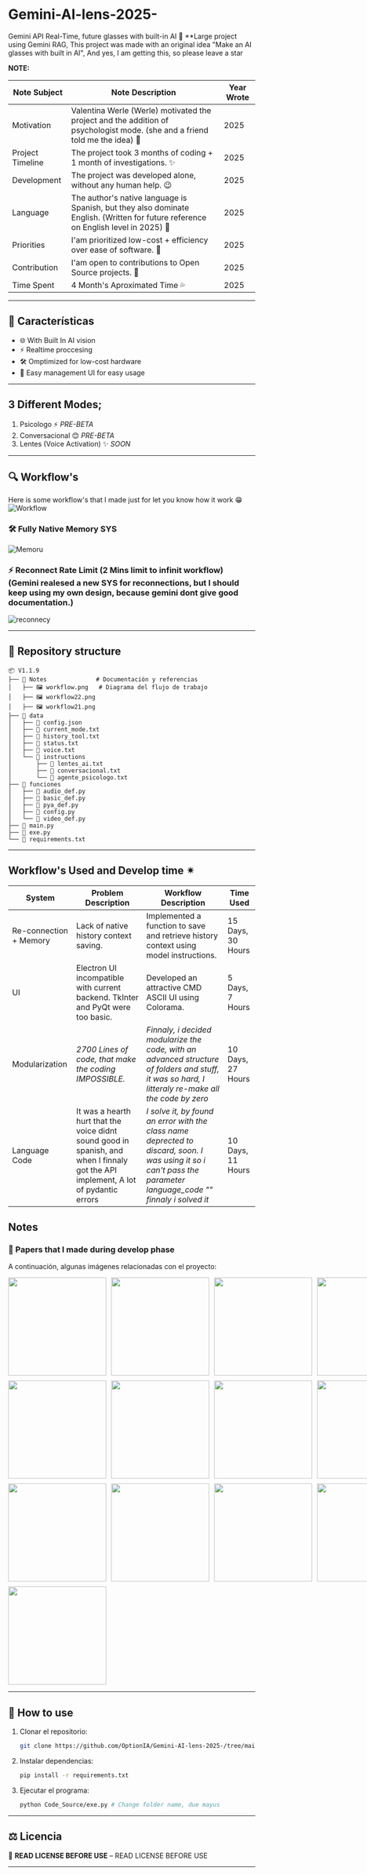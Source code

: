 # Gemini-AI-lens-2025-
Gemini API Real-Time, future glasses with built-in AI 
🚀 **Large project using Gemini RAG, This project was made with an original idea "Make an AI glasses with built in AI", And yes, I am getting this, so please leave a star

**NOTE:**

| Note Subject | Note Description | Year Wrote |
|---|---|---|
| Motivation | Valentina Werle (Werle) motivated the project and the addition of psychologist mode. (she and a friend told me the idea) 🌹 | 2025 |
| Project Timeline | The project took 3 months of coding + 1 month of investigations. ✨ | 2025 |
| Development | The project was developed alone, without any human help. 😉 | 2025 |
| Language | The author's native language is Spanish, but they also dominate English. (Written for future reference on English level in 2025) 🧇 | 2025 |
| Priorities | I'am prioritized low-cost + efficiency over ease of software. 🔱 | 2025 |
| Contribution | I'am open to contributions to Open Source projects. 💫 | 2025 |
| Time Spent | 4 Month's Aproximated Time 💦 | 2025 |
---

## 📌 Características
- 🌐 With Built In AI vision
- ⚡ Realtime proccesing
- 🛠️ Omptimized for low-cost hardware
- 🎯 Easy management UI for easy usage

---
## 3 Different Modes;
1. Psicologo ⚡ *PRE-BETA*
2. Conversacional 😊 *PRE-BETA*
3. Lentes (Voice Activation) ✨ *SOON*
---

## 🔍 Workflow's
Here is some workflow's that I made just for let you know how it work 😁
![Workflow](Notes/workflow.png)
### 🛠️ Fully Native Memory SYS
![Memoru](Notes/workflow22.png)
### ⚡ Reconnect Rate Limit (2 Mins limit to infinit workflow) (Gemini realesed a new SYS for reconnections, but I should keep using my own design, because gemini dont give good documentation.)
![reconnecy](Notes/workflow21.png)

---

## 📂 Repository structure
```
📦 V1.1.9
├── 📁 Notes              # Documentación y referencias
│   ├── 🖼️ workflow.png   # Diagrama del flujo de trabajo
│   ├── 🖼️ workflow22.png
│   ├── 🖼️ workflow21.png
├── 📁 data              
│   ├── 📜 config.json   
│   ├── 📜 current_mode.txt
│   ├── 📜 history_tool.txt
│   ├── 📜 status.txt
│   ├── 📜 voice.txt
│   └── 📂 instructions
│       ├── 📜 lentes_ai.txt
│       ├── 📜 conversacional.txt
│       └── 📜 agente_psicologo.txt
├── 📁 funciones                
│   ├── 📜 audio_def.py        
│   ├── 📜 basic_def.py       
│   ├── 📜 pya_def.py
│   ├── 📜 config.py
│   └── 📜 video_def.py
├── 📜 main.py
├── 📜 exe.py
└── 📜 requirements.txt
```
---

## Workflow's Used and Develop time ✴

| System | Problem Description | Workflow Description | Time Used |
|---|---|---|---|
| Re-connection + Memory |  Lack of native history context saving. |  Implemented a function to save and retrieve history context using model instructions. |  15 Days, 30 Hours |
| UI |  Electron UI incompatible with current backend. TkInter and PyQt were too basic. |  Developed an attractive CMD ASCII UI using Colorama. |  5 Days, 7 Hours |
| Modularization |  *2700 Lines of code, that make the coding IMPOSSIBLE.* |  *Finnaly, i decided modularize the code, with an advanced structure of folders and stuff, it was so hard, I litteraly re-make all the code by zero* |  10 Days, 27 Hours |
| Language Code | It was a hearth hurt that the voice didnt sound good in spanish, and when I finnaly got the API implement, A lot of pydantic errors | *I solve it, by found an error with the class name deprected to discard, soon. I was using it so i can't pass the parameter language_code "" finnaly i solved it* | 10 Days, 11 Hours |
## Notes
### 📸 Papers that I made during develop phase

A continuación, algunas imágenes relacionadas con el proyecto:

<div style="display: grid; grid-template-columns: repeat(4, 1fr); gap: 10px;">
  <img src="Notes/paper (1).jpeg" width="200">
  <img src="Notes/paper (2).jpeg" width="200">
  <img src="Notes/paper (3).jpeg" width="200">
  <img src="Notes/paper (4).jpeg" width="200">
  <img src="Notes/paper (5).jpeg" width="200">
  <img src="Notes/paper (6).jpeg" width="200">
  <img src="Notes/paper (7).jpeg" width="200">
  <img src="Notes/paper (8).jpeg" width="200">
  <img src="Notes/paper (9).jpeg" width="200">
  <img src="Notes/paper (10).jpeg" width="200">
  <img src="Notes/paper (11).jpeg" width="200">
  <img src="Notes/paper (12).jpeg" width="200">
  <img src="Notes/paper (13).jpeg" width="200">
</div>

---

## 🚀 How to use
1. Clonar el repositorio:
   ```bash
   git clone https://github.com/OptionIA/Gemini-AI-lens-2025-/tree/main
   ```
2. Instalar dependencias:
   ```bash
   pip install -r requirements.txt
   ```
3. Ejecutar el programa:
   ```bash
   python Code_Source/exe.py # Change folder name, due mayus
   ```

---

## ⚖️ Licencia
🚫 **READ LICENSE BEFORE USE** – READ LICENSE BEFORE USE

---
